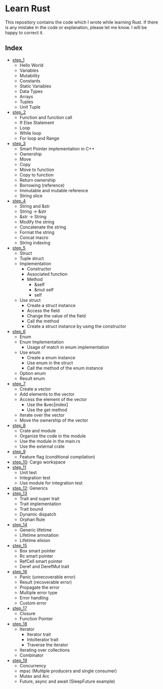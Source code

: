 # Learn Rust

This repository contains the code which I wrote while learning Rust. If there is any mistake in the code or explanation, please let me know. I will be happy to correct it.

## Index

- [step_1](step_1)
  - Hello World
  - Variables
  - Mutability
  - Constants
  - Static Variables
  - Data Types
  - Arrays
  - Tuples
  - Unit Tuple
- [step_2](step_2)
  - Function and function call
  - If Else Statement
  - Loop
  - While loop
  - For loop and Range
- [step_3](step_3)
  - Smart Pointer implementation in C++
  - Ownership
  - Move
  - Copy
  - Move to function
  - Copy to function
  - Return ownership
  - Borrowing (reference)
  - Immutable and mutable reference
  - String slice
- [step_4](step_4)
  - String and &str
  - String -> &str
  - &str -> String
  - Modify the string
  - Concatenate the string
  - Format the string
  - Concat macro
  - String indexing
- [step_5](step_5)
  - Struct
  - Tuple struct
  - Implementation
    - Constructor
    - Associated function
    - Method
      - &self
      - &mut self
      - self
  - Use struct
    - Create a struct instance
    - Access the field
    - Change the value of the field
    - Call the method
    - Create a struct instance by using the constructor
- [step_6](step_6)
  - Enum
  - Enum Implementation
    - Usage of match in enum implementation
  - Use enum
    - Create a enum instance
    - Use enum in the struct
    - Call the method of the enum instance
  - Option enum
  - Result enum
- [step_7](step_7)
  - Create a vector
  - Add elements to the vector
  - Access the element of the vector
    - Use the &vec[index]
    - Use the get method
  - Iterate over the vector
  - Move the ownership of the vector
- [step_8](step_8)
  - Crate and module
  - Organize the code in the module
  - Use the module in the main.rs
  - Use the external crate
- [step_9](step_9)
  - Feature flag (conditional compilation)
- [step_10](step_10): Cargo workspace
- [step_11](step_11)
  - Unit test
  - Integration test
  - Use module for integration test
- [step_12](step_12): Generics
- [step_13](step_13)
  - Trait and super trait
  - Trait implementation
  - Trait bound
  - Dynamic dispatch
  - Orphan Rule
- [step_14](step_14)
  - Generic lifetime
  - Lifetime annotation
  - Lifetime elision
- [step_15](step_15)
  - Box smart pointer
  - Rc smart pointer
  - RefCell smart pointer
  - Deref and DerefMut trait
- [step_16](step_16)
  - Panic (unrecoverable error)
  - Result (recoverable error)
  - Propagate the error
  - Multiple error type
  - Error handling
  - Custom error
- [step_17](step_17)
  - Closure
  - Function Pointer
- [step_18](step_18)
  - Iterator
    - Iterator trait
    - IntoIterator trait
    - Traverse the iterator
  - Iterating over collections
  - Combinator
- [step_19](step_19)
  - Concurrency
  - mpsc (Multiple producers and single consumer)
  - Mutex and Arc
  - Future, async and await (SleepFuture example)
